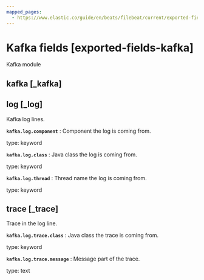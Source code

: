 ```yaml
---
mapped_pages:
  - https://www.elastic.co/guide/en/beats/filebeat/current/exported-fields-kafka.html
---
```


<!-- This file is generated! See scripts/generate_fields_docs.py -->

# Kafka fields [exported-fields-kafka]

Kafka module

## kafka [_kafka]



## log [_log]

Kafka log lines.

**`kafka.log.component`**
:   Component the log is coming from.

type: keyword


**`kafka.log.class`**
:   Java class the log is coming from.

type: keyword


**`kafka.log.thread`**
:   Thread name the log is coming from.

type: keyword


## trace [_trace]

Trace in the log line.

**`kafka.log.trace.class`**
:   Java class the trace is coming from.

type: keyword


**`kafka.log.trace.message`**
:   Message part of the trace.

type: text


